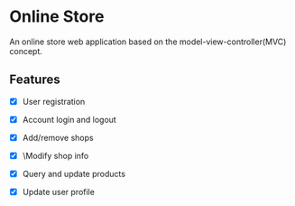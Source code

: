 # Online Store

An online store web application based on the model-view-controller(MVC) concept. 

## Features

- [x] User registration
- [x] Account login and logout
- [x] Add/remove shops
- [x] \Modify shop info
- [x] Query and update products
- [x] Update user profile


